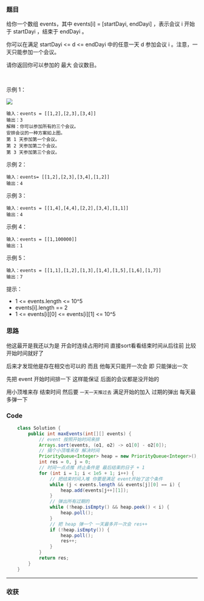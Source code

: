 ### 题目
给你一个数组 events，其中 events[i] = [startDayi, endDayi] ，表示会议 i 开始于 startDayi ，结束于 endDayi 。

你可以在满足 startDayi <= d <= endDayi 中的任意一天 d 参加会议 i 。注意，一天只能参加一个会议。

请你返回你可以参加的 最大 会议数目。

 

示例 1：

![](https://assets.leetcode-cn.com/aliyun-lc-upload/uploads/2020/02/16/e1.png)

```
输入：events = [[1,2],[2,3],[3,4]]
输出：3
解释：你可以参加所有的三个会议。
安排会议的一种方案如上图。
第 1 天参加第一个会议。
第 2 天参加第二个会议。
第 3 天参加第三个会议。
```
示例 2：
```
输入：events= [[1,2],[2,3],[3,4],[1,2]]
输出：4
```
示例 3：
```
输入：events = [[1,4],[4,4],[2,2],[3,4],[1,1]]
输出：4
```
示例 4：
```
输入：events = [[1,100000]]
输出：1
```

示例 5：

```
输入：events = [[1,1],[1,2],[1,3],[1,4],[1,5],[1,6],[1,7]]
输出：7
```

提示：

- 1 <= events.length <= 10^5
- events[i].length == 2
- 1 <= events[i][0] <= events[i][1] <= 10^5

### 思路

他这最开是我还以为是 开会时连续占用时间 直接sort看看结束时间从后往前 比较开始时间就好了

后来才发现他是存在相交也可以的 而且 他每天只能开一次会 即 只能弹出一次

先把 event 开始时间排一下 这样能保证 后面的会议都是没开始的

用小顶堆来存 结束时间 然后要 `一天一天推过去` 满足开始的加入 过期的弹出 每天最多弹一下



### Code
```java
    class Solution {
        public int maxEvents(int[][] events) {
            // event 按照开始时间来排
            Arrays.sort(events, (o1, o2) -> o1[0] - o2[0]);
            // 搞个小顶堆来存 解决时间
            PriorityQueue<Integer> heap = new PriorityQueue<Integer>();
            int res = 0, j = 0;
            // 时间一点点推 终止条件是 最后结束的日子 + 1
            for (int i = 1; i < 1e5 + 1; i++) {
                // 把结束时间入堆 你要是满足 event开始了这个条件
                while (j < events.length && events[j][0] == i) {
                    heap.add(events[j++][1]);
                }
                // 弹出所有过期的
                while (!heap.isEmpty() && heap.peek() < i) {
                    heap.poll();
                }
                // 把 heap 弹一个 一天最多开一次会 res++
                if (!heap.isEmpty()) {
                    heap.poll();
                    res++;
                }
            }
            return res;
        }
    }
```
*** 
### 收获
